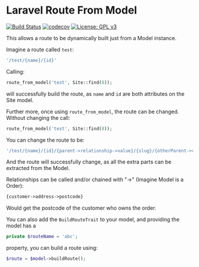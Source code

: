# Laravel Route From Model

[![Build Status](https://travis-ci.com/TomHart/laravel-route-from-model.svg?branch=master)](https://travis-ci.com/TomHart/laravel-route-from-model)
[![codecov](https://codecov.io/gh/TomHart/laravel-route-from-model/branch/master/graph/badge.svg)](https://codecov.io/gh/TomHart/laravel-route-from-model)
[![License: GPL v3](https://img.shields.io/badge/License-GPLv3-blue.svg)](https://www.gnu.org/licenses/gpl-3.0)


This allows a route to be dynamically built just from a Model instance.

Imagine a route called `test`:
     
```php
'/test/{name}/{id}'
```
Calling:

```php
route_from_model('test', Site::find(8));
```
will successfully build the route, as `name` and `id` are both attributes on the Site model.

Further more, once using `route_from_model`, the route can be changed. Without changing the call:
     
```php
route_from_model('test', Site::find(8));
```
You can change the route to be:
     
```php
'/test/{name}/{id}/{parent->relationship->value}/{slug}/{otherParent->value}'
```
And the route will successfully change, as all the extra parts can be extracted from the Model.

Relationships can be called and/or chained with "->" (Imagine Model is a Order):

```php
{customer->address->postcode}
```
Would get the postcode of the customer who owns the order.

You can also add the `BuildRouteTrait` to your model, and providing the model has a 

```php
private $routeName = 'abc';
```    
property, you can build a route using:

```php
$route = $model->buildRoute();
```
